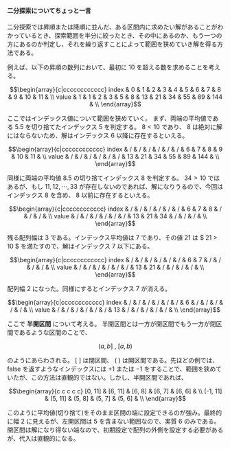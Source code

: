 #### 二分探索についてちょっと一言
二分探索では昇順または降順に並んだ、ある区間内に求めたい解があることがわかっているとき、探索範囲を半分に絞ったとき、その中にあるのか、もう一つの方にあるのか判定し、それを繰り返すことによって範囲を狭めていき解を得る方法である。

例えば、以下の昇順の数列において、最初に $10$ を超える数を求めることを考える。
<!-- ```math
\begin{array}{c|cccccccccccc}
index & 0 & 1 & 2 & 3 & 4 & 5 &  6 &  7 &  8 &  9 & 10 &  11 & \\
\hline
value & 1 & 1 & 2 & 3 & 5 & 8 & 13 & 21 & 34 & 55 & 89 & 144 & \\
\end{array}
``` -->
```math
\begin{array}{c|cccccccccccc}
index & 0 & 1 & 2 & 3 & 4 & 5 &  6 &  7 &  8 &  9 & 10 &  11 & \\
value & 1 & 1 & 2 & 3 & 5 & 8 & 13 & 21 & 34 & 55 & 89 & 144 & \\
\end{array}
```
ここではインデックス値について範囲を狭めていく。
まず、両端の平均値である $5.5$ を切り捨てたインデックス $5$ を判定する。
$8 < 10$ であり、 $8$ は絶対に解にはならないため、解はインデックス $6$ 以降に存在するといえる。
```math
\begin{array}{c|cccccccccccc}
index & / & / & / & / & / & / &  6 &  7 &  8 &  9 & 10 &  11 & \\
value & / & / & / & / & / & / & 13 & 21 & 34 & 55 & 89 & 144 & \\
\end{array}
```
同様に両端の平均値 $8.5$ の切り捨てインデックス $8$ を判定する。
$34 > 10$ ではあるが、もし $11,12,\cdots,33$ が存在しないのであれば、解になりうるので、今回はインデックス $8$ を含め、 $8$ 以前に存在するといえる。
```math
\begin{array}{c|cccccccccccc}
index & / & / & / & / & / & / &  6 &  7 &  8 & / & / & / & \\
value & / & / & / & / & / & / & 13 & 21 & 34 & / & / & / & \\
\end{array}
```
残る配列幅は $3$ である。インデックス平均値は $7$ であり、その値 $21$ は $ 21 > 10 $ を満たすので、解はインデックス $7$ 以下にある。
```math
\begin{array}{c|cccccccccccc}
index & / & / & / & / & / & / &  6 &  7 & / &  / & / & / & \\
value & / & / & / & / & / & / & 13 & 21 & / &  / & / & / & \\
\end{array}
```
配列幅 $2$ になった。同様にするとインデックス $7$ が消える。
```math
\begin{array}{c|cccccccccccc}
index & / & / & / & / & / & / &  6 & / & / &  / & / & / & \\
value & / & / & / & / & / & / & 13 & / & / &  / & / & / & \\
\end{array}
```
ここで **半開区間** について考える。
半開区間とは一方が開区間でもう一方が閉区間であるような区間のことで、
```math
(a, b] \ , \ [a, b)
```
のようにあらわされる。 $[ \ ]$ は閉区間、 $( \ )$ は開区間である。先ほどの例では、false を返すようなインデックスには $+1$ または $-1$ をすることで、範囲を狭めていたが、この方法は直観的ではない。しかし、半開区間であれば、
```math
\begin{array}{c c c c c}
[0, 11] & [6, 11] & [6, 8] & [6, 7] & [6, 6] & \\
(-1, 11] & (5, 11] & (5, 8] & (5, 7] & (5, 6] & \\ 
\end{array}
```
このように平均値(切り捨て)をそのまま区間の端に設定できるのが強み。最終的に幅 $2$ に見えるが、左開区間は $5$ を含まない範囲なので、実質 $6$ のみである。開区間は解になり得ない端なので、初期設定で配列の外側を設定する必要があるが、代入は直観的になる。
